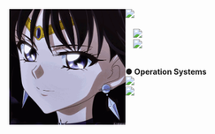 <img align="left" src="gif.gif" widht="210" height="210">
<img src="https://img.shields.io/badge/I'm playing-yellow">

<code>
  
  <img src="https://upload.wikimedia.org/wikipedia/pt/7/77/League_of_Legends_logo.png" widht="25" height="25">
  <img src="https://cdn1.iconfinder.com/data/icons/logos-brands-in-colors/231/among-us-player-red-512.png" widht="25" height="25">
  </code><br>

<b>● Operation Systems</b>
<code>
  <img src="https://img.ibxk.com.br/2019/06/21/21132926873068.jpg?w=1120&h=420&mode=crop&scale=both" widht="25" height="25">
  <img src="https://logodownload.org/wp-content/uploads/2014/09/iphone-logo.jpg" widht="25" height="25">
  </code>

